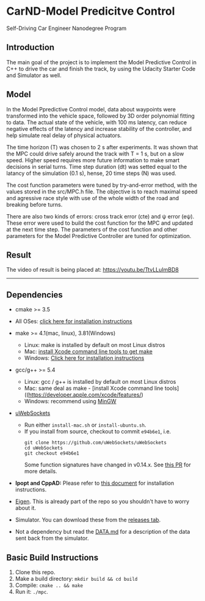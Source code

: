 # CarND-Model Predicitve Control
Self-Driving Car Engineer Nanodegree Program

## Introduction

The main goal of the project is to implement the Model Predictive Control in C++ to drive the car and finish the track, by using the Udacity Starter Code and Simulator as well.

## Model

In the Model Ppredictive Control model, data about waypoints were transformed into the vehicle space, followed by 3D order polynomial fitting to data. The actual state of the vehicle, with 100 ms latency, can reduce negative effects of the latency and increase stability of the controller, and help simulate real delay of physical actuators. 

The time horizon (T) was chosen to 2 s after experiments. It was shown that the MPC could drive safely around the track with T = 1 s, but on a slow speed. Higher speed requires more future information to make smart decisions in serial turns. Time step duration (dt) was setted equal to the latancy of the simulation (0.1 s), hense, 20 time steps (N) was used.

The cost function parameters were tuned by try-and-error method, with the values stored in the src/MPC.h file. The objective is to reach maximal speed and agressive race style with use of the whole width of the road and breaking before turns.

There are also two kinds of errors: cross track error (cte) and ψ error (eψ). These error were used to build the cost function for the MPC and updated at the next time step. The parameters of the cost function and other parameters for the Model Predictive Controller are tuned for optimization.

## Result

The video of result is being placed at:
https://youtu.be/TtvLLuImBD8

---

## Dependencies

* cmake >= 3.5
 * All OSes: [click here for installation instructions](https://cmake.org/install/)
* make >= 4.1(mac, linux), 3.81(Windows)
  * Linux: make is installed by default on most Linux distros
  * Mac: [install Xcode command line tools to get make](https://developer.apple.com/xcode/features/)
  * Windows: [Click here for installation instructions](http://gnuwin32.sourceforge.net/packages/make.htm)
* gcc/g++ >= 5.4
  * Linux: gcc / g++ is installed by default on most Linux distros
  * Mac: same deal as make - [install Xcode command line tools]((https://developer.apple.com/xcode/features/)
  * Windows: recommend using [MinGW](http://www.mingw.org/)
* [uWebSockets](https://github.com/uWebSockets/uWebSockets)
  * Run either `install-mac.sh` or `install-ubuntu.sh`.
  * If you install from source, checkout to commit `e94b6e1`, i.e.
    ```
    git clone https://github.com/uWebSockets/uWebSockets
    cd uWebSockets
    git checkout e94b6e1
    ```
    Some function signatures have changed in v0.14.x. See [this PR](https://github.com/udacity/CarND-MPC-Project/pull/3) for more details.

* **Ipopt and CppAD:** Please refer to [this document](https://github.com/udacity/CarND-MPC-Project/blob/master/install_Ipopt_CppAD.md) for installation instructions.
* [Eigen](http://eigen.tuxfamily.org/index.php?title=Main_Page). This is already part of the repo so you shouldn't have to worry about it.
* Simulator. You can download these from the [releases tab](https://github.com/udacity/self-driving-car-sim/releases).
* Not a dependency but read the [DATA.md](./DATA.md) for a description of the data sent back from the simulator.


## Basic Build Instructions

1. Clone this repo.
2. Make a build directory: `mkdir build && cd build`
3. Compile: `cmake .. && make`
4. Run it: `./mpc`.
